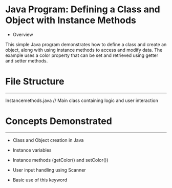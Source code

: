 # Java Program: Defining a Class and Object with Instance Methods

* Overview

This simple Java program demonstrates how to define a class and create an object, along with using instance methods to access and modify data. The example uses a color property that can be set and retrieved using getter and setter methods.



# File Structure
----------------
Instancemethods.java  // Main class containing logic and user interaction



# Concepts Demonstrated
-----------------------
* Class and Object creation in Java

* Instance variables

* Instance methods (getColor() and setColor())

* User input handling using Scanner

* Basic use of this keyword
